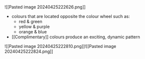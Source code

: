 ![[Pasted image 20240425222626.png]]
- colours that are located opposite the colour wheel such as:
	- red & green
	- yellow & purple
	- orange & blue
- [[Complimentary]] colours produce an exciting, dynamic pattern

![[Pasted image 20240425222810.png]]![[Pasted image 20240425222824.png]]